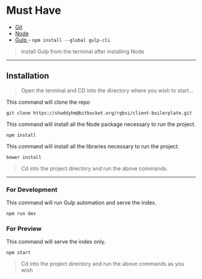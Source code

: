 # Must Have
* [Git](https://git-scm.com/downloads)
* [Node](https://nodejs.org/en/download/)
* [Gulp ](http://gulpjs.com/) - ``` npm install --global gulp-cli ```

> Install Gulp from the terminal after installing Node

---

## Installation

> Open the terminal and CD into the directory where you wish to start...

This command will clone the repo

``` git clone https://shaddyhm@bitbucket.org/rgbsi/client-boilerplate.git ```


This command will install all the Node package necessary to run the project.

``` npm install ```


This command will install all the libraries necessary to run the project.

``` bower install ```

> Cd into the project directory and run the above commands.

---

### For Development

This command will run Gulp automation and serve the index.

``` npm run dev ```

### For Preview

This command will serve the index only.

``` npm start ```

> Cd into the project directory and run the above commands as you wish